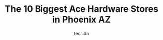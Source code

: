 ---
layout: ampstory
image: https://i0.wp.com/www.depkes.org/wp-content/uploads/2023/06/ace-hardware-0-in-phoenix-az-1685965249.jpeg?resize=640,853
author: techidn
featured: false
description: Discover the impressive array of Ace Hardware options in Phoenix AZ, where you can find 10 of the largest Ace Hardware establishments in the area. From renowned classics to hidden gems, Phoe
title: The 10 Biggest Ace Hardware Stores in Phoenix AZ
cover:
   title: The 10 Biggest Ace Hardware Stores in Phoenix AZ
   subtitle: Rickpate
   background: https://www.depkes.org/wp-content/uploads/2023/06/ace-hardware-0-in-phoenix-az-1685965249.jpeg

pages: 
 - layout: thirds
   top: <h1>#1 Sine Ace Hardware</h1>
   bottom: "<p>Sometimes you have to go to Home Depot or Lowes, but sometimes you have to go to Ace.  They actually have some plumbing supplies that the big box stores dont.They also </p>"
   background: https://www.depkes.org/wp-content/uploads/2023/06/ace-hardware-1-in-phoenix-az-1685965249.jpeg
   backgroundblur: true
 - layout: thirds
   top: <h1>#2 Barrys Ace Hardware</h1>
   bottom: "<p>1929 W Glendale Ave, Phoenix, AZ 85021, United States</p>"
   background: https://www.depkes.org/wp-content/uploads/2023/06/ace-hardware-2-in-phoenix-az-1685965249.jpeg
   cta:
      link: https://www.depkes.org/blog/the-10-biggest-ace-hardware-stores-in-phoenix-az/
      text: The 10 Biggest Ace Hardware Stores in Phoenix AZ
 - layout: thirds
   top: <h1>#3 Paradise Valley Ace Hardware</h1>
   bottom: "<p>13811 N Tatum Blvd, Phoenix, AZ 85032, United States</p>"
   background: https://www.depkes.org/wp-content/uploads/2023/06/ace-hardware-3-in-phoenix-az-1685965250.jpeg
   cta:
      link: https://www.depkes.org/blog/the-10-biggest-ace-hardware-stores-in-phoenix-az/
      text: The 10 Biggest Ace Hardware Stores in Phoenix AZ
 - layout: thirds
   top: <h1>#4 Parejas Ace Hardware</h1>
   bottom: "<p>8365 W Camelback Rd, Phoenix, AZ 85037, United States</p>"
   background: https://images.unsplash.com/photo-1632260260864-caf7fde5ec36?ixlib=rb-4.0.3&ixid=MnwxMjA3fDB8MHxwaG90by1wYWdlfHx8fGVufDB8fHx8&auto=format&fit=crop&w=640&h=853&q=80
   cta:
      link: https://www.depkes.org/blog/the-10-biggest-ace-hardware-stores-in-phoenix-az/
      text: The 10 Biggest Ace Hardware Stores in Phoenix AZ
 - layout: thirds
   top: <h1>#5 Ace Hardware Union Hills</h1>
   bottom: "<p>18416 N 19th Ave, Phoenix, AZ 85023, United States</p>"
   background: https://images.unsplash.com/photo-1462556791646-c201b8241a94?ixlib=rb-4.0.3&ixid=MnwxMjA3fDB8MHxwaG90by1wYWdlfHx8fGVufDB8fHx8&auto=format&fit=crop&w=640&h=853&q=80
   cta:
      link: https://www.depkes.org/blog/the-10-biggest-ace-hardware-stores-in-phoenix-az/
      text: The 10 Biggest Ace Hardware Stores in Phoenix AZ
 - layout: thirds
   top: <h1>#6 Howards Ace Hardware</h1>
   bottom: "<p>3111 E Indian School Rd, Phoenix, AZ 85016, United States</p>"
   background: https://images.unsplash.com/photo-1615749413727-825b59a857b5?ixlib=rb-4.0.3&ixid=MnwxMjA3fDB8MHxwaG90by1wYWdlfHx8fGVufDB8fHx8&auto=format&fit=crop&w=640&h=853&q=80
   cta:
      link: https://www.depkes.org/blog/the-10-biggest-ace-hardware-stores-in-phoenix-az/
      text: The 10 Biggest Ace Hardware Stores in Phoenix AZ
 - layout: thirds
   top: <h1>#7 Ace Hardware</h1>
   bottom: "<p>5555 N 7th St #106, Phoenix, AZ 85014, United States</p>"
   background: https://images.unsplash.com/photo-1531169509526-f8f1fdaa4a67?ixlib=rb-4.0.3&ixid=MnwxMjA3fDB8MHxwaG90by1wYWdlfHx8fGVufDB8fHx8&auto=format&fit=crop&w=640&h=853&q=80
   cta:
      link: https://www.depkes.org/blog/the-10-biggest-ace-hardware-stores-in-phoenix-az/
      text: The 10 Biggest Ace Hardware Stores in Phoenix AZ
 - layout: thirds
   middle: Continue reading...
   background: https://images.unsplash.com/photo-1574169208507-84376144848b?ixlib=rb-4.0.3&ixid=MnwxMjA3fDB8MHxwaG90by1wYWdlfHx8fGVufDB8fHx8&auto=format&fit=crop&w=640&h=853&q=80
   cta:
      link: https://www.depkes.org/blog/the-10-biggest-ace-hardware-stores-in-phoenix-az/
      text: The 10 Biggest Ace Hardware Stores in Phoenix AZ
      
---